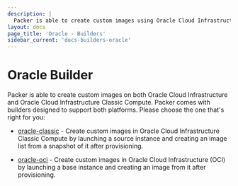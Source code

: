 ```yaml
---
description: |
  Packer is able to create custom images using Oracle Cloud Infrastructure.
layout: docs
page_title: 'Oracle - Builders'
sidebar_current: 'docs-builders-oracle'
---
```


# Oracle Builder

Packer is able to create custom images on both Oracle Cloud Infrastructure and
Oracle Cloud Infrastructure Classic Compute. Packer comes with builders
designed to support both platforms. Please choose the one that's right for you:

-   [oracle-classic](/docs/builders/oracle-classic.html) - Create custom images
    in Oracle Cloud Infrastructure Classic Compute by launching a source
    instance and creating an image list from a snapshot of it after
    provisioning.

-   [oracle-oci](/docs/builders/oracle-oci.html) - Create custom images in
    Oracle Cloud Infrastructure (OCI) by launching a base instance and creating
    an image from it after provisioning.
